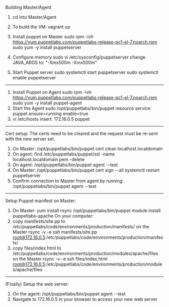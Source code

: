 Building Master/Agent
1. cd into Master/Agent
2. To build the VM:
   vagrant up

1. Install puppet on Master
   sudo rpm -ivh https://yum.puppetlabs.com/puppetlabs-release-pc1-el-7.noarch.rpm
   sudo yum -y install puppetserver
2. Configure memory
   sudo vi /etc/sysconfig/puppetserver
   change JAVA_ARGS to: "-Xms500m -Xmx500m"
3. Start Puppet server
   sudo systemctl start puppetserver
   sudo systemctl enable puppetserver
--------------------------------------------------------------------------------
1. Install Puppet on Agent
   sudo rpm -ivh https://yum.puppetlabs.com/puppetlabs-release-pc1-el-7.noarch.rpm
   sudo yum -y install puppet-agent
2. Start the Agent
   sudo /opt/puppetlabs/bin/puppet resource service puppet ensure=running enable=true
3. vi /etc/hosts
   insert: 172.16.0.5 puppet
--------------------------------------------------------------------------------
Cert setup:
The certs need to be cleared and the request must be re-sent with the new server set.
1. On Master:
   /opt/puppetlabs/bin/puppet cert clean localhost.localdomain
2. On agent:
   find /etc/puppetlabs/puppet/ssl -name localhost.localdomain.pem -delete
3. On agent:
   /opt/puppetlabs/bin/puppet agent --test
4. On Master:
   /opt/puppetlabs/bin/puppet cert sign --all
   systemctl restart puppetserver
5. Confirm connection to Master from agent by running:
   /opt/puppetlabs/bin/puppet agent --test
--------------------------------------------------------------------------------
Setup Puppet manifest on Master:
1. On Master:
   yum install rsync
   /opt/puppetlabs/bin/puppet module install puppetlabs-apache
On your computer:
2. copy manifests/site.pp to /etc/puppetlabs/code/environments/production/manifests/ on the Master
   rsync -v -e ssh manifests/site.pp root@172.16.0.5:/etc/puppetlabs/code/environments/production/manifests/
3. copy files/index.html to /etc/puppetlabs/code/environments/production/modules/apache/files on the Master
   rsync -v -e ssh files/index.html root@172.16.0.5:/etc/puppetlabs/code/environments/production/modules/apache/files
--------------------------------------------------------------------------------
(Finally) Setup the web server:
1. On the agent:
   /opt/puppetlabs/bin/puppet agent --test
2. Navigate to 172.16.0.5 in your browser to access your new web server

